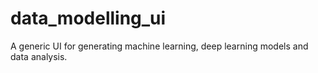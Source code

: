 # data_modelling_ui
A generic UI for generating machine learning, deep learning models and data analysis.
